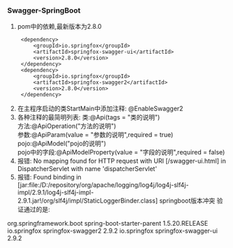 ### Swagger-SpringBoot
1. pom中的依赖,最新版本为2.8.0
    <!-- Swagger的ui界面,不需要手动写html -->
        <dependency>
            <groupId>io.springfox</groupId>
            <artifactId>springfox-swagger-ui</artifactId>
            <version>2.8.0</version>
        </dependency>
        <dependency>
            <groupId>io.springfox</groupId>
            <artifactId>springfox-swagger2</artifactId>
            <version>2.8.0</version>
        </dependency>
2. 在主程序启动的类StartMain中添加注释:
    @EnableSwagger2
3. 各种注释的最简明列表:
    类:@Api(tags = "类的说明")  
    方法:@ApiOperation("方法的说明")  
    参数:@ApiParam(value = "参数的说明",required = true)  
    pojo:@ApiModel("pojo的说明")  
    pojo中的字段:@ApiModelProperty(value = "字段的说明",required = false)  
4. 报错:
No mapping found for HTTP request with URI [/swagger-ui.html] in DispatcherServlet with name 'dispatcherServlet'
5. 报错:
Found binding in [jar:file:/D:/repository/org/apache/logging/log4j/log4j-slf4j-impl/2.9.1/log4j-slf4j-impl-2.9.1.jar!/org/slf4j/impl/StaticLoggerBinder.class]
springboot版本冲突
验证通过的是:
<parent>
        <groupId>org.springframework.boot</groupId>
        <artifactId>spring-boot-starter-parent</artifactId>
        <version>1.5.20.RELEASE</version>
    </parent>
    <dependency>
            <groupId>io.springfox</groupId>
            <artifactId>springfox-swagger2</artifactId>
            <version>2.9.2</version>
        </dependency>
        <dependency>
            <groupId>io.springfox</groupId>
            <artifactId>springfox-swagger-ui</artifactId>
            <version>2.9.2</version>
        </dependency>

